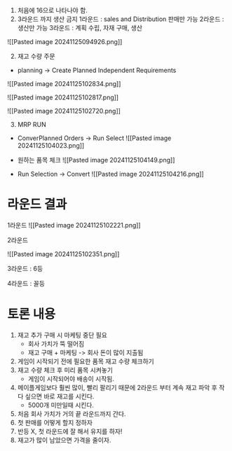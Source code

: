 1. 처음에 16으로 나타나야 함.
2. 3라운드 까지 생산 금지
	 1라운드 : sales and Distribution 판매만 가능
	 2라운드 : 생산만 가능
	 3라운드 : 계획 수립, 자재 구매, 생산

![[Pasted image 20241125094926.png]]


2. 재고 수량 주문
- planning -> Create Planned Independent Requirements

![[Pasted image 20241125102834.png]]


![[Pasted image 20241125102817.png]]

![[Pasted image 20241125102720.png]]


3. MRP RUN 
- ConverPlanned Orders -> Run Select
![[Pasted image 20241125104023.png]]

- 원하는 품목 체크
![[Pasted image 20241125104149.png]]

- Run Selection -> Convert
![[Pasted image 20241125104216.png]]

# 라운드 결과

1라운드
 ![[Pasted image 20241125102221.png]]

2라운드

 ![[Pasted image 20241125102351.png]]

3라운드 : 6등

4라운드 : 꼴등

# 토론 내용
1. 재고 추가 구매 시 마케팅 중단 필요
	- 회사 가치가 뚝 떨어짐
	- 재고 구매 + 마케팅 -> 회사 돈이 많이 지출됨
2. 게임이 시작되기 전에 필요한 품목 재고 수량 체크하기
3. 재고 수량 체크 후 미리 품목 시켜놓기
	- 게임이 시작되어야 배송이 시작됨.
4. 메이플게임보다 훨씬 많이, 빨리 팔리기 때문에 2라운드 부터 계속 재고 파악 후 작다 싶으면 바로 재고를 시킨다.
	- 5000개 미만일때 시킨다.
5. 처음 회사 가치가 거의 끝 라운드까지 간다.
6. 첫 판매를 어떻게 할지 정하자
7. 반등 X, 첫 라운드에 잘 해서 유지를 하자!
8. 재고가 많이 남았으면 가격을 줄이자.

